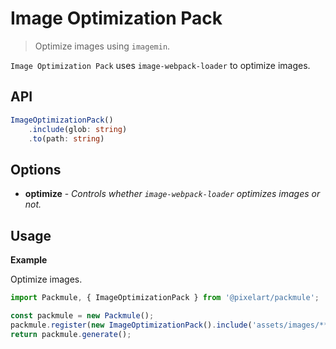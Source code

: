 # Image Optimization Pack
> Optimize images using `imagemin`.

`Image Optimization Pack` uses `image-webpack-loader` to optimize images.

## API
```ts
ImageOptimizationPack()
    .include(glob: string)
    .to(path: string)
```

## Options
* **optimize** - *Controls whether `image-webpack-loader` optimizes images or not.*

## Usage

**Example**

Optimize images.

```ts
import Packmule, { ImageOptimizationPack } from '@pixelart/packmule';

const packmule = new Packmule();
packmule.register(new ImageOptimizationPack().include('assets/images/**').to('images/'));
return packmule.generate();
```
